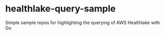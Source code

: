 # healthlake-query-sample
Simple sample repos for highlighting the querying of AWS Healthlake with Go
